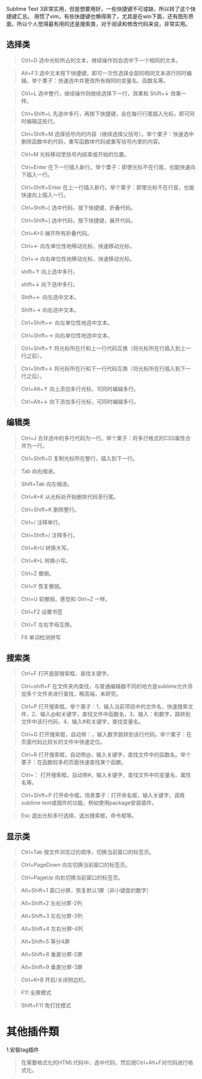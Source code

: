 Sublime Text 3非常实用，但是想要用好，一些快捷键不可或缺，所以转了这个快捷键汇总。
用惯了vim，有些快捷键也懒得用了，尤其是在win下面，还有图形界面，所以个人觉得最有用的还是搜索类，对于阅读和修改代码来说，非常实用。

选择类
--------

>Ctrl+D 选中光标所占的文本，继续操作则会选中下一个相同的文本。

>Alt+F3 选中文本按下快捷键，即可一次性选择全部的相同文本进行同时编辑。举个栗子：快速选中并更改所有相同的变量名、函数名等。

>Ctrl+L 选中整行，继续操作则继续选择下一行，效果和 Shift+↓ 效果一样。

>Ctrl+Shift+L 先选中多行，再按下快捷键，会在每行行尾插入光标，即可同时编辑这些行。

>Ctrl+Shift+M 选择括号内的内容（继续选择父括号）。举个栗子：快速选中删除函数中的代码，重写函数体代码或重写括号内里的内容。

>Ctrl+M 光标移动至括号内结束或开始的位置。

>Ctrl+Enter 在下一行插入新行。举个栗子：即使光标不在行尾，也能快速向下插入一行。

>Ctrl+Shift+Enter 在上一行插入新行。举个栗子：即使光标不在行首，也能快速向上插入一行。

>Ctrl+Shift+[ 选中代码，按下快捷键，折叠代码。

>Ctrl+Shift+] 选中代码，按下快捷键，展开代码。

>Ctrl+K+0 展开所有折叠代码。

>Ctrl+← 向左单位性地移动光标，快速移动光标。

>Ctrl+→ 向右单位性地移动光标，快速移动光标。

>shift+↑ 向上选中多行。

>shift+↓ 向下选中多行。

>Shift+← 向左选中文本。

>Shift+→ 向右选中文本。

>Ctrl+Shift+← 向左单位性地选中文本。

>Ctrl+Shift+→ 向右单位性地选中文本。

>Ctrl+Shift+↑ 将光标所在行和上一行代码互换（将光标所在行插入到上一行之前）。

>Ctrl+Shift+↓ 将光标所在行和下一行代码互换（将光标所在行插入到下一行之后）。

>Ctrl+Alt+↑ 向上添加多行光标，可同时编辑多行。

>Ctrl+Alt+↓ 向下添加多行光标，可同时编辑多行。


编辑类
---------

>Ctrl+J 合并选中的多行代码为一行。举个栗子：将多行格式的CSS属性合并为一行。

>Ctrl+Shift+D  复制光标所在整行，插入到下一行。

>Tab 向右缩进。

>Shift+Tab 向左缩进。

>Ctrl+K+K 从光标处开始删除代码至行尾。

>Ctrl+Shift+K 删除整行。

>Ctrl+/ 注释单行。

>Ctrl+Shift+/ 注释多行。

>Ctrl+K+U 转换大写。

>Ctrl+K+L 转换小写。

>Ctrl+Z 撤销。

>Ctrl+Y 恢复撤销。

>Ctrl+U 软撤销，感觉和 Gtrl+Z 一样。

>Ctrl+F2 设置书签

>Ctrl+T 左右字母互换。

>F6 单词检测拼写


搜索类
--------

>Ctrl+F 打开底部搜索框，查找关键字。

>Ctrl+shift+F 在文件夹内查找，与普通编辑器不同的地方是sublime允许添加多个文件夹进行查找，略高端，未研究。

>Ctrl+P 打开搜索框。举个栗子：1、输入当前项目中的文件名，快速搜索文件，2、输入@和关键字，查找文件中函数名，3、输入：和数字，跳转到文件中该行代码，4、输入#和关键字，查找变量名。

>Ctrl+G 打开搜索框，自动带：，输入数字跳转到该行代码。举个栗子：在页面代码比较长的文件中快速定位。

>Ctrl+R 打开搜索框，自动带@，输入关键字，查找文件中的函数名。举个栗子：在函数较多的页面快速查找某个函数。

>Ctrl+： 打开搜索框，自动带#，输入关键字，查找文件中的变量名、属性名等。

>Ctrl+Shift+P 打开命令框。场景栗子：打开命名框，输入关键字，调用sublime text或插件的功能，例如使用package安装插件。

>Esc 退出光标多行选择，退出搜索框，命令框等。


显示类
----------

>Ctrl+Tab 按文件浏览过的顺序，切换当前窗口的标签页。

>Ctrl+PageDown 向左切换当前窗口的标签页。

>Ctrl+PageUp 向右切换当前窗口的标签页。

>Alt+Shift+1 窗口分屏，恢复默认1屏（非小键盘的数字）

>Alt+Shift+2 左右分屏-2列

>Alt+Shift+3 左右分屏-3列

>Alt+Shift+4 左右分屏-4列

>Alt+Shift+5 等分4屏

>Alt+Shift+8 垂直分屏-2屏

>Alt+Shift+9 垂直分屏-3屏

>Ctrl+K+B 开启/关闭侧边栏。

>F11 全屏模式

>Shift+F11 免打扰模式



其他插件類
============
1.安裝tag插件
>在需要格式化的HTML代码中，选中代码，然后按Ctrl+Alt+F对代码进行格式化。